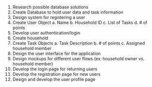 1.	Research possible database solutions
2.    Create Database to hold user data and task information
3.	Design system for registering a user 
4.	Create User Object
      a.  Name
      b.	Household ID
      c.	List of Tasks
      d.	# of points
5.	Develop user authentication/login
6.	Create household 
7.	Create Task Objects
      a.	Task Description
      b.	# of points
      c.	Assigned household member
8.    Design the user interface for the application
9.    Design mockups for different user flows (ex: household owner vs. household member)
10.    Develop the login page for returning users
11.    Develop the registration page for new users
12.   Design and develop the user profile page
